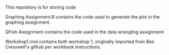 This repository is for storing code

Graphing Assignment.R contains the code used to generate the plot in the graphing assignment.

QFish Assignment contains the code used in the data wrangling assignment

Workshop1.rmd contains both workshop 1, originally imported from Ben Cresswell's github per workbook instructions.